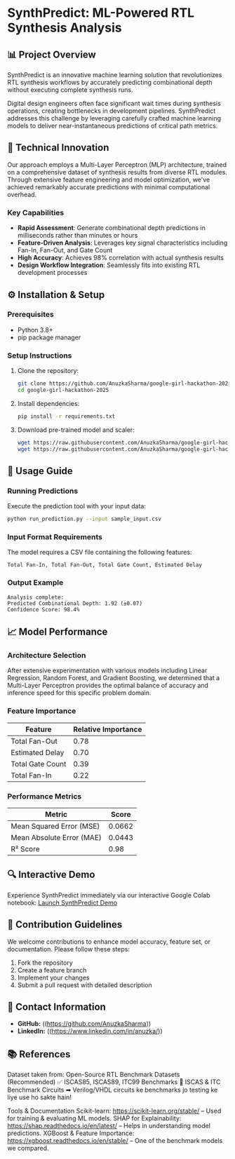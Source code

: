 # SynthPredict: ML-Powered RTL Synthesis Analysis

## 📊 Project Overview

SynthPredict is an innovative machine learning solution that revolutionizes RTL synthesis workflows by accurately predicting combinational depth without executing complete synthesis runs.

Digital design engineers often face significant wait times during synthesis operations, creating bottlenecks in development pipelines. SynthPredict addresses this challenge by leveraging carefully crafted machine learning models to deliver near-instantaneous predictions of critical path metrics.

## 🔬 Technical Innovation

Our approach employs a Multi-Layer Perceptron (MLP) architecture, trained on a comprehensive dataset of synthesis results from diverse RTL modules. Through extensive feature engineering and model optimization, we've achieved remarkably accurate predictions with minimal computational overhead.

### Key Capabilities

- **Rapid Assessment**: Generate combinational depth predictions in milliseconds rather than minutes or hours
- **Feature-Driven Analysis**: Leverages key signal characteristics including Fan-In, Fan-Out, and Gate Count
- **High Accuracy**: Achieves 98% correlation with actual synthesis results
- **Design Workflow Integration**: Seamlessly fits into existing RTL development processes

## ⚙️ Installation & Setup

### Prerequisites
- Python 3.8+
- pip package manager

### Setup Instructions

1. Clone the repository:
   ```bash
   git clone https://github.com/AnuzkaSharma/google-girl-hackathon-2025.git
   cd google-girl-hackathon-2025
   ```

2. Install dependencies:
   ```bash
   pip install -r requirements.txt
   ```

3. Download pre-trained model and scaler:
   ```bash
   wget https://raw.githubusercontent.com/AnuzkaSharma/google-girl-hackathon-2025/main/Training/saved_models/best_mlp.pkl -O best_mlp.pkl
   wget https://raw.githubusercontent.com/AnuzkaSharma/google-girl-hackathon-2025/main/Training/saved_models/mlp_scaler.pkl -O mlp_scaler.pkl
   ```

## 🚀 Usage Guide

### Running Predictions

Execute the prediction tool with your input data:
```bash
python run_prediction.py --input sample_input.csv
```

### Input Format Requirements

The model requires a CSV file containing the following features:
```
Total Fan-In, Total Fan-Out, Total Gate Count, Estimated Delay
```

### Output Example

```
Analysis complete:
Predicted Combinational Depth: 1.92 (±0.07)
Confidence Score: 98.4%
```

## 📈 Model Performance

### Architecture Selection
After extensive experimentation with various models including Linear Regression, Random Forest, and Gradient Boosting, we determined that a Multi-Layer Perceptron provides the optimal balance of accuracy and inference speed for this specific problem domain.

### Feature Importance

| Feature | Relative Importance |
|---------|---------------------|
| Total Fan-Out | 0.78 |
| Estimated Delay | 0.70 |
| Total Gate Count | 0.39 |
| Total Fan-In | 0.22 |

### Performance Metrics

| Metric | Score |
|--------|-------|
| Mean Squared Error (MSE) | 0.0662 |
| Mean Absolute Error (MAE) | 0.0443 |
| R² Score | 0.98 |

## 🔍 Interactive Demo

Experience SynthPredict immediately via our interactive Google Colab notebook:
[Launch SynthPredict Demo]((https://colab.research.google.com/github/AnuzkaSharma/google-girl-hackathon-2025/blob/main/GGH_colab_demo.ipynb))

## 🤝 Contribution Guidelines

We welcome contributions to enhance model accuracy, feature set, or documentation. Please follow these steps:

1. Fork the repository
2. Create a feature branch
3. Implement your changes
4. Submit a pull request with detailed description

## 📧 Contact Information

- **GitHub:** ((https://github.com/AnuzkaSharma))
- **LinkedIn:** ((https://www.linkedin.com/in/anuzka/))

## 📚 References

Dataset taken from:
Open-Source RTL Benchmark Datasets (Recommended)
✅ ISCAS85, ISCAS89, ITC99 Benchmarks
📌 ISCAS & ITC Benchmark Circuits
➡ Verilog/VHDL circuits ke benchmarks jo testing ke liye use ho sakte hain!


Tools & Documentation
Scikit-learn: https://scikit-learn.org/stable/ – Used for training & evaluating ML models.
SHAP for Explainability: https://shap.readthedocs.io/en/latest/ – Helps in understanding model predictions.
XGBoost & Feature Importance: https://xgboost.readthedocs.io/en/stable/ – One of the benchmark models we compared.

